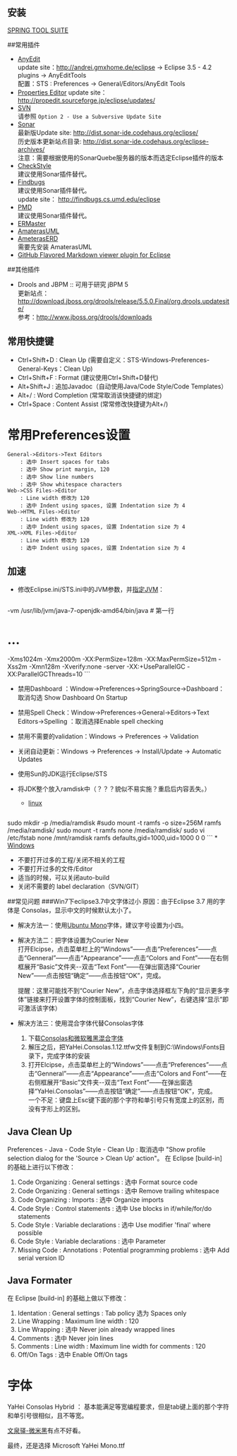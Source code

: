 ## 安装
[SPRING TOOL SUITE](http://www.springsource.org/sts )

##常用插件
* [AnyEdit](http://andrei.gmxhome.de/anyedit/)  
update site：http://andrei.gmxhome.de/eclipse -> Eclipse 3.5 - 4.2 plugins -> AnyEditTools  
配置：STS : Preferences -> General/Editors/AnyEdit Tools 
* [Properties Editor](http://propedit.sourceforge.jp/index_en.html)
update site： http://propedit.sourceforge.jp/eclipse/updates/
* [SVN](http://www.eclipse.org/subversive/installation-instructions.php)  
请参照 `Option 2 - Use a Subversive Update Site`
* [Sonar](http://docs.codehaus.org/display/SONAR/Installing+SonarQube+in+Eclipse)  
最新版Update site: http://dist.sonar-ide.codehaus.org/eclipse/  
历史版本更新站点目录: http://dist.sonar-ide.codehaus.org/eclipse-archives/  
注意：需要根据使用的SonarQuebe服务器的版本而选定Eclipse插件的版本
* [CheckStyle](http://eclipse-cs.sourceforge.net/)  
建议使用Sonar插件替代。
* [Findbugs](http://findbugs.sourceforge.net/manual/eclipse.html)  
建议使用Sonar插件替代。  
update site： http://findbugs.cs.umd.edu/eclipse
* [PMD](http://pmd.sourceforge.net/)  
建议使用Sonar插件替代。  
* [ERMaster](http://ermaster.sourceforge.net/)
* [AmaterasUML](http://amateras.sourceforge.jp/cgi-bin/fswiki_en/wiki.cgi?page=AmaterasUML)
* [AmeterasERD](http://amateras.sourceforge.jp/cgi-bin/fswiki_en/wiki.cgi?page=AmaterasERD)  
需要先安装 AmaterasUML
* [GitHub Flavored Markdown viewer plugin for Eclipse](https://marketplace.eclipse.org/content/github-flavored-markdown-viewer-plugin-eclipse)

##其他插件
* Drools and JBPM
:: 可用于研究 jBPM 5<br/>更新站点：http://download.jboss.org/drools/release/5.5.0.Final/org.drools.updatesite/ <br/>参考：http://www.jboss.org/drools/downloads

## 常用快捷键
* Ctrl+Shift+D : Clean Up (需要自定义：STS-Windows-Preferences-General-Keys：Clean Up)
* Ctrl+Shift+F : Format (建议使用Ctrl+Shift+D替代)
* Alt+Shift+J  : 追加Javadoc（自动使用Java/Code Style/Code Templates）
* Alt+/        : Word Completion  (常常取消该快捷键的绑定)
* Ctrl+Space   : Content Assist   (常常修改快捷键为Alt+/)

# 常用Preferences设置

```text
General->Editors->Text Editors
    : 选中 Insert spaces for tabs
    : 选中 Show print margin, 120
    : 选中 Show line numbers
    : 选中 Show whitespace characters
Web->CSS Files->Editor
    : Line width 修改为 120
    : 选中 Indent using spaces, 设置 Indentation size 为 4
Web->HTML Files->Editor
    : Line width 修改为 120
    : 选中 Indent using spaces, 设置 Indentation size 为 4
XML->XML Files->Editor
    : Line width 修改为 120
    : 选中 Indent using spaces, 设置 Indentation size 为 4
```

## 加速
* 修改Eclipse.ini/STS.ini中的JVM参数，并[指定JVM](http://wiki.eclipse.org/Eclipse.ini#-vm_value:_Linux_Example)：

    ```cfg
-vm /usr/lib/jvm/java-7-openjdk-amd64/bin/java  # 第一行
# ...
-Xms1024m
-Xmx2000m
-XX:PermSize=128m
-XX:MaxPermSize=512m
-Xss2m
-Xmn128m
-Xverify:none
-server
-XX:+UseParallelGC
-XX:ParallelGCThreads=10
    ```
* 禁用Dashboard ：Window->Preferences->SpringSource->Dashboard：取消勾选 Show Dashboard On Startup
* 禁用Spell Check：Window->Preferences->General->Editors->Text Editors->Spelling ：取消选择Enable spell checking
* 禁用不需要的validation：Windows -> Preferences -> Validation
* 关闭自动更新：Windows -> Preferences -> Install/Update -> Automatic Updates
* 使用Sun的JDK运行Eclipse/STS
* 将JDK整个放入ramdisk中（？？？貌似不易实施？重启后内容丢失。）
    * [linux](https://wiki.archlinux.org/index.php/Ramdisk)

    ```bash
sudo mkdir -p /media/ramdisk
#sudo mount -t ramfs -o size=256M ramfs /media/ramdisk/
sudo mount -t ramfs none /media/ramdisk/
sudo vi /etc/fstab
none  /mnt/ramdisk    ramfs   defaults,gid=1000,uid=1000      0   0 
    ```
    * [Windows](http://www.softperfect.com/products/ramdisk/)
* 不要打开过多的工程/关闭不相关的工程
* 不要打开过多的文件/Editor
* 适当的时候，可以关闭auto-build
* 关闭不需要的 label declaration（SVN/GIT）


##常见问题
###Win7下eclipse3.7中文字体过小
原因：由于Eclipse 3.7 用的字体是 Consolas，显示中文的时候默认太小了。
* 解决方法一：使用[Ubuntu Mono](http://font.ubuntu.com/)字体，建议字号设置为小四。
* 解决方法二：把字体设置为Courier New  
    打开Elcipse，点击菜单栏上的“Windows”——点击“Preferences”——点击“Genneral”——点击“Appearance”——点击“Colors and Font”——在右侧框展开“Basic”文件夹--双击“Text Font”——在弹出窗选择“Courier New”——点击按钮“确定”——点击按钮“OK”，完成。  

    提醒：这里可能找不到“Courier New”，点击字体选择框左下角的“显示更多字体”链接来打开设置字体的控制面板，找到“Courier New”，右键选择“显示”即可激活该字体）

* 解决方法三：使用混合字体代替Consolas字体
    1. 下载[Consolas和微软雅黑混合字体](http://files.cnblogs.com/icelyb24/YaHei.Consolas.1.12.rar)
    2. 解压之后，把YaHei.Consolas.1.12.ttfw文件复制到C:\Windows\Fonts目录下，完成字体的安装
    3. 打开Elcipse，点击菜单栏上的“Windows”——点击“Preferences”——点击“Genneral”——点击“Appearance”——点击“Colors and Font”——在右侧框展开“Basic”文件夹--双击“Text Font”——在弹出窗选择“YaHei.Consolas”——点击按钮“确定”——点击按钮“OK”，完成。  
    一个不足：键盘上Esc键下面的那个字符和单引号只有宽度上的区别，而没有字形上的区别。


## Java Clean Up
Preferences - Java - Code Style - Clean Up : 取消选中 "Show profile selection dialog for the 'Source > Clean Up' action"。
在 Eclipse [build-in] 的基础上进行以下修改：

1. Code Organizing : General settings : 选中 Format source code
1. Code Organizing : General settings : 选中 Remove trailing whitespace
1. Code Organizing : Imports : 选中 Organize imports
1. Code Style : Control statements : 选中 Use blocks in if/while/for/do statements
1. Code Style : Variable declarations : 选中 Use modifier 'final' where possible
1. Code Style : Variable declarations : 选中 Parameter
1. Missing Code : Annotations : Potential programming problems : 选中 Add serial version ID




## Java Formater
在 Eclipse [build-in] 的基础上做以下修改：

1. Identation : General settings : Tab policy 选为 Spaces only
1. Line Wrapping : Maximum line width : 120
1. Line Wrapping : 选中 Never join already wrapped lines
1. Comments : 选中 Never join lines
1. Comments : Line width : Maximum line width for comments : 120
1. Off/On Tags : 选中 Enable Off/On tags



# 字体
YaHei Consolas Hybrid ： 基本能满足等宽编程要求，但是tab键上面的那个字符和单引号很相似，且不等宽。

[文泉驿-微米黑](http://wiki.ubuntu.org.cn/%E5%AD%97%E4%BD%93)有点不好看。

最终，还是选择 Microsoft YaHei Mono.ttf
